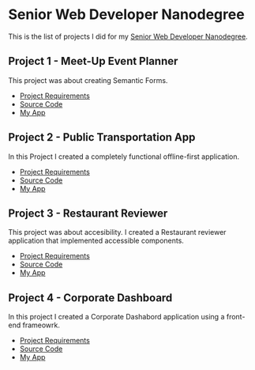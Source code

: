 # Senior Web Developer Nanodegree 

This is the list of projects I did for my [Senior Web Developer Nanodegree](https://www.udacity.com/course/senior-web-developer-nanodegree--nd802).

## Project 1 - Meet-Up Event Planner

This project was about creating Semantic Forms.

- [Project Requirements](https://github.com/bsylview/eventplanner/#Requirements)
- [Source Code](https://github.com/bsylview/eventplanner)
- [My App](https://eventplanner-bc2ec.firebaseapp.com)


## Project 2 - Public Transportation App

In this Project I created a completely functional offline-first application.

- [Project Requirements](https://github.com/bsylview/transportationapp#project-brief)
- [Source Code](https://github.com/bsylview/transportationapp)
- [My App](https://traveller-6b4f5.firebaseapp.com/)


## Project 3 - Restaurant Reviewer

This project was about accesibility. I created a Restaurant reviewer application that implemented accessible components.

- [Project Requirements](https://github.com/bsylview/restaurantsreviews#project-brief)
- [Source Code](https://github.com/bsylview/restaurantsreviews)
- [My App](https://restaurantsreview-6c1b8.firebaseapp.com/)


## Project 4 - Corporate Dashboard

In this project I created a Corporate Dashabord application using a front-end frameowrk.

- [Project Requirements](https://github.com/bsylview/corpdashboard#project-brief)
- [Source Code](https://github.com/bsylview/corpdashboard)
- [My App](https://dashboardcorp.herokuapp.com/)

